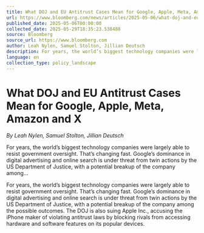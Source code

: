 ```yaml
---
title: What DOJ and EU Antitrust Cases Mean for Google, Apple, Meta, Amazon and X
url: https://www.bloomberg.com/news/articles/2025-05-06/what-doj-and-eu-antitrust-cases-mean-for-google-apple-meta-amazon-and-x
published_date: 2025-05-06T00:00:00
collected_date: 2025-05-29T18:35:23.538488
source: Bloomberg
source_url: https://www.bloomberg.com
author: Leah Nylen, Samuel Stolton, Jillian Deutsch
description: For years, the world’s biggest technology companies were largely able to resist government oversight. That’s changing fast. Google’s dominance in digital advertising and online search is under threat from twin actions by the US Department of Justice, with a potential breakup of the company among...
language: en
collection_type: policy_landscape
---
```


# What DOJ and EU Antitrust Cases Mean for Google, Apple, Meta, Amazon and X

*By Leah Nylen, Samuel Stolton, Jillian Deutsch*

For years, the world’s biggest technology companies were largely able to resist government oversight. That’s changing fast. Google’s dominance in digital advertising and online search is under threat from twin actions by the US Department of Justice, with a potential breakup of the company among...

For years, the world’s biggest technology companies were largely able to resist government oversight. That’s changing fast. Google’s dominance in digital advertising and online search is under threat from twin actions by the US Department of Justice, with a potential breakup of the company among the possible outcomes. The DOJ is also suing Apple Inc., accusing the iPhone maker of violating antitrust laws by blocking rivals from accessing hardware and software features on its popular devices.
